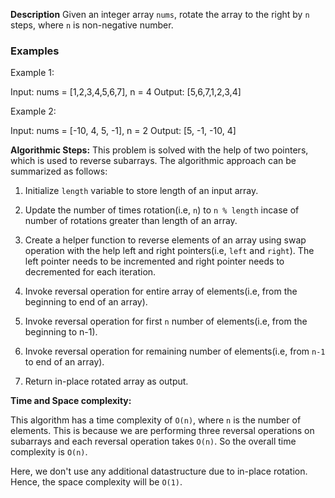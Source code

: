 **Description**
Given an integer array `nums`, rotate the array to the right by `n` steps, where `n` is non-negative number.

### Examples
Example 1:

Input: nums = [1,2,3,4,5,6,7], n = 4
Output: [5,6,7,1,2,3,4]

Example 2:

Input: nums = [-10, 4, 5, -1], n = 2
Output: [5, -1, -10, 4]

**Algorithmic Steps:**
This problem is solved with the help of two pointers, which is used to reverse subarrays. The algorithmic approach can be summarized as follows:

1. Initialize `length` variable to store length of an input array.

2. Update the number of times rotation(i.e, `n`) to `n % length` incase of number of rotations greater than length of an array.

3. Create a helper function to reverse elements of an array using swap operation with the help left and right pointers(i.e, `left` and `right`). The left pointer needs to be incremented and right pointer needs to decremented for each iteration.

4. Invoke reversal operation for entire array of elements(i.e, from the beginning to end of an array).

5. Invoke reversal operation for first `n` number of elements(i.e, from the beginning to n-1).

6. Invoke reversal operation for remaining number of elements(i.e, from `n-1` to end of an array).

7. Return in-place rotated array as output.

**Time and Space complexity:**

This algorithm has a time complexity of `O(n)`, where `n` is the number of elements. This is because we are performing three reversal operations on subarrays and each reversal operation takes `O(n)`. So the overall time complexity is `O(n)`. 

Here, we don't use any additional datastructure due to in-place rotation. Hence, the space complexity will be `O(1)`.

